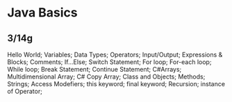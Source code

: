 # Java Basics

## 3/14g

Hello World;
Variables;
Data Types;
Operators;
Input/Output;
Expressions & Blocks;
Comments;
If...Else;
Switch Statement;
For loop;
For-each loop;
While loop;
Break Statement;
Continue Statement;
C#Arrays;
Multidimensional Array;
C# Copy Array;
Class and Objects;
Methods;
Strings;
Access Modefiers;
this keyword;
final keyword;
Recursion;
instance of Operator;
